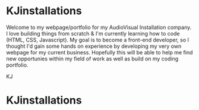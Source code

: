 # KJinstallations

Welcome to my webpage/portfolio for my AudioVisual Installation company. I love building things from scratch & I'm currently learning how to code (HTML, CSS, Javascript). My goal is to become a front-end developer, so I thought I'd gain some hands on experience by developing my very own webpage for my current business. Hopefully this will be able to help me find new opportunies within my field of work as well as build on my coding portfolio.

KJ
# KJinstallations
